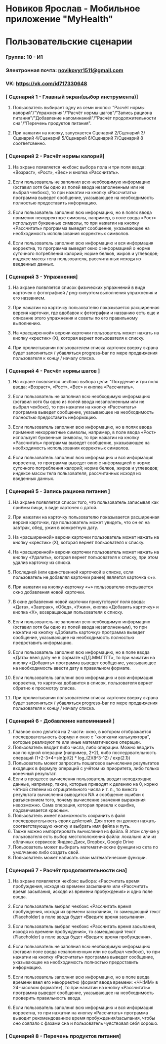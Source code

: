 # Новиков Ярослав - Мобильное приложение "MyHealth"
# Пользовательские сценарии

### Группа: 10 - И1
### Электронная почта: novikovyr1511@gmail.com
### VK: https://vk.com/id717330648


### [ Сценарий 1 - Главный экран(выбор инструмента)]

1. Пользователь выбирает одну из семи кнопок: "Расчёт нормы калорий"/"Упражнения"/"Расчёт нормы шагов"/"Запись рациона питания"/"Добавление напоминаний"/"Расчёт продолжительности сна"/"Перечень продуктов питания".

2. При нажатии на кнопку, запускается Сценарий 2/Сценарий 3/Сценарий 4/Сценарий 5/Сценарий 6/Сценарий 7/Сценарий 8 соответсвенно. 

### [ Сценарий 2 - Расчёт нормы калорий]

1. На экране появляется чекбокс выбора пола и три поля ввода: «Возраст», «Рост», «Вес» и кнопка «Рассчитать».

2. Если пользователь не заполнил всю необходимую информацию (оставил хотя бы одно из полей ввода незаполненным или не выбрал чекбокс), то при нажатии на кнопку «Рассчитать» программа выведет сообщение, указывающее на необходимость полностью предоставить информацию.

3. Если пользователь заполнил всю информацию, но в полях ввода применил некорректные символы, например, в поле ввода «Рост» использует буквенные символы, то при нажатии на кнопку «Рассчитать» программа выведет сообщение, указывающее на необходимость использования корректных символов.

4. Если пользователь заполнил всю информацию и вся информация корректна, то программа выведет окно с информацией о норме суточного потребления калорий; норме белков, жиров и углеводов; индексе массы тела пользователя, рассчитанных исходя из введенных данных.

### [ Сценарий 3 - Упражнения]

1. На экране появляется список физических упражнений в виде карточек с фотографией / png-силуэтом выполнения упражнения и его названием. 

2. При нажатии на карточку пользователю показывается расширенная версия карточки, где вдобавок к фотографии и названию есть еще и описание этого упражнения и советы по его правильному выполнению. 

3. На «расширенной» версии карточки пользователь может нажать на кнопку «крестик» (X), которая вернет пользователя к списку. 

4. При пролистывании пользователем списка карточек вверху экрана будет заполняться / убавляться progress-bar по мере продвижения пользователя к концу / началу списка.

### [ Сценарий 4 - Расчёт нормы шагов ]

1. На экране появляется чекбокс выбора цели: "Похудение  и три поля ввода: «Возраст», «Рост», «Вес» и кнопка «Рассчитать».

2. Если пользователь не заполнил всю необходимую информацию (оставил хотя бы одно из полей ввода незаполненным или не выбрал чекбокс), то при нажатии на кнопку «Рассчитать» программа выведет сообщение, указывающее на необходимость полностью предоставить информацию.

3. Если пользователь заполнил всю информацию, но в полях ввода применил некорректные символы, например, в поле ввода «Рост» использует буквенные символы, то при нажатии на кнопку «Рассчитать» программа выведет сообщение, указывающее на необходимость использования корректных символов.

4. Если пользователь заполнил всю информацию и вся информация корректна, то программа выведет окно с информацией о норме суточного потребления калорий; норме белков, жиров и углеводов; индексе массы тела пользователя, рассчитанных исходя из введенных данных.

### [ Сценарий 5 - Запись рациона питания ]

1. На экране появляется список того, что пользователь записывал как приёмы пищи, в виде карточек с датой. 
 
3. При нажатии на карточку пользователю показывается расширенная версия карточки, где пользователь может увидеть, что он ел на завтрак, обед, ужин в конкретную дату. 
 
4. На «расширенной» версии карточки пользователь может нажать на кнопку «крестик» (X), которая вернет пользователя к списку. 
 
5. На «расширенной» версии карточки пользователь может нажать на кнопку «Удалить», которая вернет пользователя к списку, при этом удалив карточку из списка. 
 
6. Последней (или единственной карточкой в списке, если пользователь не добавлял карточки ранее) является карточка «+». 
 
7. При нажатии на кнопку-карточку «+» пользователю открывается окно добавления новой карточки. 
 
8. В окне добавления новой карточки присутствуют поля ввода: «Дата», «Завтрак», «Обед», «Ужин», кнопка «Добавить карточку» и кнопка «X», возвращающая пользователя к списку. 
 
9. Если пользователь не заполнил всю необходимую информацию (оставил хотя бы одно из полей ввода незаполненным), то при нажатии на кнопку «Добавить карточку» программа выведет сообщение, указывающее на необходимость полностью предоставить информацию. 
 
10. Если пользователь заполнил всю информацию, но в поле ввода «Дата» ввел дату не в формате «ДД.ММ.ГГГГ», то при нажатии на кнопку «Добавить» программа выведет сообщение, указывающее на необходимость ввести дату в правильном формате. 
 
11. Если пользователь заполнил всю информацию и вся информация корректна, то карточка добавится в список, пользователя вернет обратно к просмотру списка. 
 
12. При пролистывании пользователем списка карточек вверху экрана будет заполняться / убавляться progress-bar по мере продвижения пользователя к концу / началу списка.

### [ Сценарий 6 - Добавление напоминаний ]

1. Главное окно делится на 2 части: окно, в котором отображается последовательность формул и окно с "кнопками калькулятора", которые реализуют те или иные математические операции.
2. Пользователь вводит либо числа, либо операции. Можно вводить как по одной операции (например, 2+2), либо последовательность операций (1+2-3*4+sin(pi/2) * log_(2)(8^3-12) / exp(2.1))
3. Пользователь может запросить пошаговое вычисление результатов входящих в формулу операций с учётом их приоритета, либо только конечный результат.
4. Если в процессе вычисления пользователь вводит неподхоящие данные, например, такие, которые приводят к делению на 0, корню чётной степени из отрицательного числа и т. п., то вместо результата вычисления выводится NА и сообщение ошибки с разъяснением того, почему вычисление значения выражения невозможно. Сама операция, которая привела к ошибке, подсвечивается красным.
5. Пользователь имеет возможность сохранить в файл последовательность своих действий. Для этого он должен нажать соответствующую кнопку и выбрать имя файла и путь.
6. Также можно импортировать вычисления из файла. В этом случае у пользователя есть выбор местоположения файла: локально или из облачных сервисов: Яндекс.Диск, Dropbox, Google Drive
7. Пользователь может выбирать математические функции из сета по умолчанию либо создать свой.
8. Пользователь может написать свои математические функции.


### [ Сценарий 7 - Расчёт продолжительности сна]

1. На экране появляется чекбокс выбора: «Рассчитать время пробуждения, исходя из времени засыпания» или «Рассчитать время засыпания, исходя из времени пробуждения» и одно поле ввода.
   
2. Если пользователь выбрал чекбокс «Рассчитать время пробуждения, исходя из времени засыпания», то замещающий текст (Placeholder) в поле ввода будет «Введите время засыпания».
   
3. Если пользователь выбрал чекбокс «Рассчитать время засыпания, исходя из времени пробуждения», то замещающий текст (Placeholder) в поле ввода будет «Введите время пробуждения».

4. Если пользователь не заполнил всю необходимую информацию (оставил поле ввода незаполненным или не выбрал чекбокс), то при нажатии на кнопку «Рассчитать» программа выведет сообщение, указывающее на необходимость полностью предоставить информацию.
 
5. Если пользователь заполнил всю информацию, но в поле ввода времени ввел его некорректно (формат ввода времени: «ЧЧ:ММ» в 24-часовом формате»), то при нажатии на кнопку «Рассчитать» программа выведет сообщение, указывающее на необходимость проверить правильность ввода.
 
6. Если пользователь заполнил всю информацию и вся информация корректна, то при нажатии на кнопку «Рассчитать» программа выводит рекомендованное время пробуждения/засыпания, чтобы оно совпало с фазами сна и пользователь чувствовал себя хорошо.


### [ Сценарий 8 - Перечень продуктов питания]
